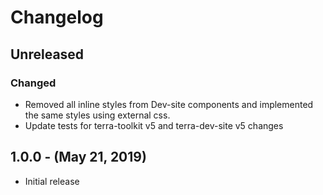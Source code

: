 Changelog
=========

Unreleased
----------
### Changed
* Removed all inline styles from Dev-site components and implemented the same styles using external css.
* Update tests for terra-toolkit v5 and terra-dev-site v5 changes

1.0.0 - (May 21, 2019)
------------------
* Initial release
